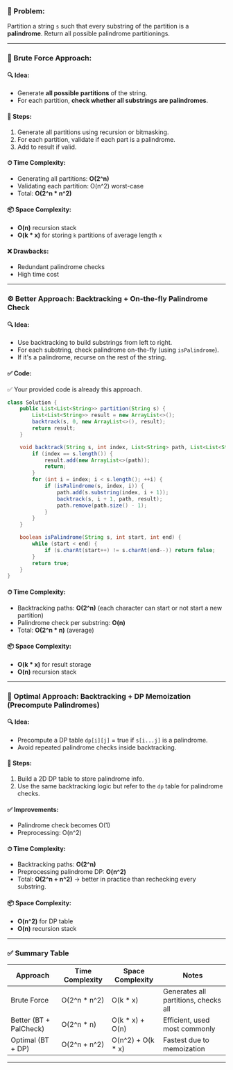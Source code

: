 ### 🔢 Problem:

Partition a string `s` such that every substring of the partition is a **palindrome**. Return all possible palindrome partitionings.

---

### 🧠 Brute Force Approach:

#### 🔍 Idea:

* Generate **all possible partitions** of the string.
* For each partition, **check whether all substrings are palindromes**.

#### 🧾 Steps:

1. Generate all partitions using recursion or bitmasking.
2. For each partition, validate if each part is a palindrome.
3. Add to result if valid.

#### ⏱ Time Complexity:

* Generating all partitions: **O(2^n)**
* Validating each partition: O(n^2) worst-case
* Total: **O(2^n \* n^2)**

#### 📦 Space Complexity:

* **O(n)** recursion stack
* **O(k \* x)** for storing `k` partitions of average length `x`

#### ❌ Drawbacks:

* Redundant palindrome checks
* High time cost

---

### ⚙️ Better Approach: Backtracking + On-the-fly Palindrome Check

#### 🔍 Idea:

* Use backtracking to build substrings from left to right.
* For each substring, check palindrome on-the-fly (using `isPalindrome`).
* If it's a palindrome, recurse on the rest of the string.

#### ✅ Code:

✅ Your provided code is already this approach.

```java
class Solution {
    public List<List<String>> partition(String s) {
        List<List<String>> result = new ArrayList<>();
        backtrack(s, 0, new ArrayList<>(), result);
        return result;
    }

    void backtrack(String s, int index, List<String> path, List<List<String>> result) {
        if (index == s.length()) {
            result.add(new ArrayList<>(path));
            return;
        }
        for (int i = index; i < s.length(); ++i) {
            if (isPalindrome(s, index, i)) {
                path.add(s.substring(index, i + 1));
                backtrack(s, i + 1, path, result);
                path.remove(path.size() - 1);
            }
        }
    }

    boolean isPalindrome(String s, int start, int end) {
        while (start < end) {
            if (s.charAt(start++) != s.charAt(end--)) return false;
        }
        return true;
    }
}
```

#### ⏱ Time Complexity:

* Backtracking paths: **O(2^n)** (each character can start or not start a new partition)
* Palindrome check per substring: **O(n)**
* Total: **O(2^n \* n)** (average)

#### 📦 Space Complexity:

* **O(k \* x)** for result storage
* **O(n)** recursion stack

---

### 🚀 Optimal Approach: Backtracking + DP Memoization (Precompute Palindromes)

#### 🔍 Idea:

* Precompute a DP table `dp[i][j]` = true if `s[i...j]` is a palindrome.
* Avoid repeated palindrome checks inside backtracking.

#### 🧾 Steps:

1. Build a 2D DP table to store palindrome info.
2. Use the same backtracking logic but refer to the `dp` table for palindrome checks.

#### ✅ Improvements:

* Palindrome check becomes O(1)
* Preprocessing: O(n^2)

#### ⏱ Time Complexity:

* Backtracking paths: **O(2^n)**
* Preprocessing palindrome DP: **O(n^2)**
* Total: **O(2^n + n^2)** → better in practice than rechecking every substring.

#### 📦 Space Complexity:

* **O(n^2)** for DP table
* **O(n)** recursion stack

---

### ✅ Summary Table

| Approach               | Time Complexity | Space Complexity   | Notes                                |
| ---------------------- | --------------- | ------------------ | ------------------------------------ |
| Brute Force            | O(2^n \* n^2)   | O(k \* x)          | Generates all partitions, checks all |
| Better (BT + PalCheck) | O(2^n \* n)     | O(k \* x) + O(n)   | Efficient, used most commonly        |
| Optimal (BT + DP)      | O(2^n + n^2)    | O(n^2) + O(k \* x) | Fastest due to memoization           |

---
